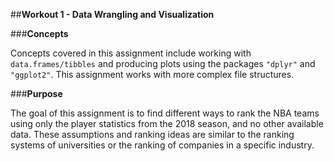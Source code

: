 ##**Workout 1 - Data Wrangling and Visualization**

###**Concepts** 

Concepts covered in this assignment include working with `data.frames/tibbles` and producing plots using the packages `"dplyr"` and `"ggplot2"`. This assignment works with more complex file structures.

###**Purpose**

The goal of this assignment is to find different ways to rank the NBA teams using only the player statistics from the 2018 season, and no other available data. These assumptions and ranking ideas are similar to the ranking systems of universities or the ranking of companies in a specific industry. 

